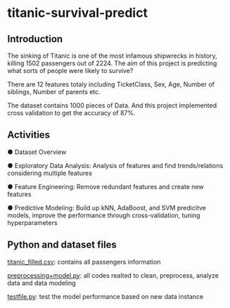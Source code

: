 # titanic-survival-predict

## Introduction
The sinking of Titanic is one of the most infamous shipwrecks in history, killing 1502 passengers out of 2224. The aim of this project is predicting what sorts of people were likely to survive?

There are 12 features totaly including TicketClass, Sex, Age, Number of siblings, Number of parents etc.

The dataset contains 1000 pieces of Data. And this project implemented cross validation to get the accuracy of 87%.

## Activities
● Dataset Overview

● Exploratory Data Analysis: Analysis of features and find trends/relations considering multiple features

● Feature Engineering: Remove redundant features and create new features

●  Predictive Modeling: Build up kNN, AdaBoost, and SVM predicitve models, improve the performance through cross-validation, tuning hyperparameters

## Python and dataset files
[titanic_filled.csv](https://github.com/yding06/titanic-survival-predict/blob/master/titanic_filled.csv): contains all passengers information

[preprocessing+model.py](https://github.com/yding06/titanic-survival-predict/blob/master/preprocessing%2Bmodel.py): all codes realted to clean, preprocess, analyze data and data modeling

[testfile.py](https://github.com/yding06/titanic-survival-predict/blob/master/testfile.py): test the model performance based on new data instance
